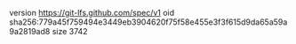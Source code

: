 version https://git-lfs.github.com/spec/v1
oid sha256:779a45f759494e3449eb3904620f75f58e455e3f3f615d9da65a59a9a2819ad8
size 3742
